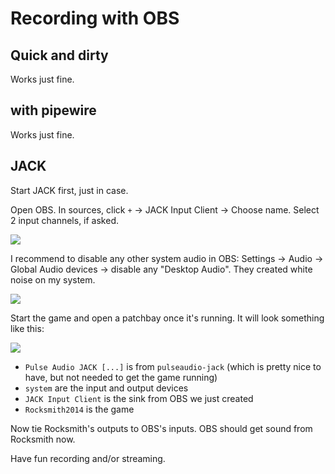 # Recording with OBS

## Quick and dirty

Works just fine.

## with pipewire

Works just fine.

## JACK

Start JACK first, just in case.

Open OBS. In sources, click `+` -> JACK Input Client -> Choose name. Select 2 input channels, if asked.

![](/img/0-obs.png)

I recommend to disable any other system audio in OBS: Settings -> Audio -> Global Audio devices -> disable any "Desktop Audio". They created white noise on my system.

![](/img/2-obs.png)

Start the game and open a patchbay once it's running. It will look something like this:

![](/img/1-catia.png)

* `Pulse Audio JACK [...]` is from `pulseaudio-jack` (which is pretty nice to have, but not needed to get the game running)
* `system` are the input and output devices
* `JACK Input Client` is the sink from OBS we just created
* `Rocksmith2014` is the game

Now tie Rocksmith's outputs to OBS's inputs. OBS should get sound from Rocksmith now.

Have fun recording and/or streaming.
